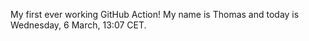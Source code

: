 My first ever working GitHub Action!
My name is Thomas and today is Wednesday, 6 March, 13:07 CET. 
